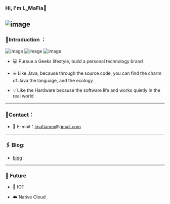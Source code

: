 ### Hi, I'm L_MaFia👋
![image](https://user-images.githubusercontent.com/2780145/172943108-beb1fb36-3195-4b1a-8d14-cbba8d0400ea.gif)
---
### 🗿Introduction ：
![image](https://img.shields.io/badge/dynamic/json?url=https%3A%2F%2Fapi.spencerwoo.com%2Fsubstats%2F%3Fsource%3Dbilibili%26queryKey%3D265527861&label=bilibili%20fans&query=%24.data.totalSubs&logo=bilibili)
![image](https://img.shields.io/github/followers/lmafia?logo=github)
![image](https://img.shields.io/badge/Link-996.icu-red.svg)

- 💻 Pursue a Geeks lifestyle, build a personal technology brand
<!-- 追求极客人生、打造个人技术品牌  -->
- ☕️ Like Java, because through the source code, you can find the charm of Java the language, and the ecology
<!-- 喜欢 Java, 因为通过源码能发现了java这门语言和生态的魅力 -->
- 💡 Like the Hardware because the software life and works quietly in the real world
<!-- 喜欢 Hardware, 因为它们软件生命, 并与在现实世界默默工作 -->

<!-- ![](https://github-readme-stats.vercel.app/api?username=lmafia&show_icons=true&hide_title=false&theme=onedark) -->

<!-- ![](https://github-readme-stats.vercel.app/api/top-langs/?username=lmafia&layout=compact&hide=Assembly&theme=ayu-mirage) -->


---
### 📝Contact：

- 📧 E-mail：lmafiamm@gmail.com

---
### 🖇 Blog:
- [blog](https://blog.lmafia.info/)

---
### 🧔 Future

<!-- - 走进物联网行业，把现实世界的各种设备都管理起来是多么有趣～ -->
<!-- - 进一步研究☁️云原生, 学习服务治理相关, 让服务模块化, 易监控, 让软件更安全可靠～ -->
- 🔌 IOT

- ☁️ ️Native Cloud



